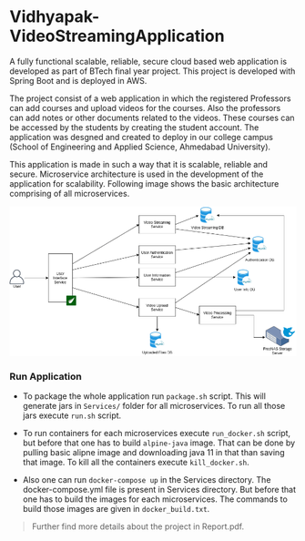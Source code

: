 # Vidhyapak-VideoStreamingApplication
	
A fully functional scalable, reliable, secure cloud based web application is developed as part of BTech final year project. This project is developed with Spring Boot and is deployed in AWS.

The project consist of a web application in which the registered Professors can add courses and upload videos for the courses. Also the professors can add notes or other documents related to the videos. These courses can be accessed by the students by creating the student account. The application was desgned and created to deploy in our college campus (School of Engineering and Applied Science, Ahmedabad University). 

This application is made in such a way that it is scalable, reliable and secure. Microservice architecture is used in the development of the application for scalability. Following image shows the basic architecture comprising of all microservices.

![Architecture Image](arch.png)

### Run Application 

* To package the whole application run `package.sh` script. This will generate jars in `Services/` folder for all microservices. To run all those jars execute `run.sh` script.

* To run containers for each microservices execute `run_docker.sh` script, but before that one has to build `alpine-java` image. That can be done by pulling basic alipne image and downloading java 11 in that than saving that image. To kill all the containers execute `kill_docker.sh`.

* Also one can run `docker-compose up` in the Services directory. The docker-compose.yml file is present in Services directory. But before that one has to build the images for each microservices. The commands to build those images are given in `docker_build.txt`.

> Further find more details about the project in Report.pdf. 